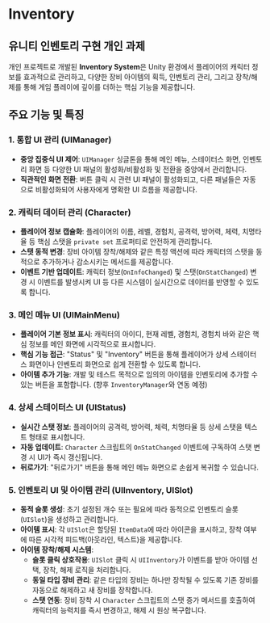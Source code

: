 # Inventory

## 유니티 인벤토리 구현 개인 과제

개인 프로젝트로 개발된 **Inventory System**은 Unity 환경에서 플레이어의 캐릭터 정보를 효과적으로 관리하고, 다양한 장비 아이템의 획득, 인벤토리 관리, 그리고 장착/해제를 통해 게임 플레이에 깊이를 더하는 핵심 기능을 제공합니다.

## 주요 기능 및 특징

### 1. 통합 UI 관리 (UIManager)

* **중앙 집중식 UI 제어**: `UIManager` 싱글톤을 통해 메인 메뉴, 스테이터스 화면, 인벤토리 화면 등 다양한 UI 패널의 활성화/비활성화 및 전환을 중앙에서 관리합니다.
* **직관적인 화면 전환**: 버튼 클릭 시 관련 UI 패널이 활성화되고, 다른 패널들은 자동으로 비활성화되어 사용자에게 명확한 UI 흐름을 제공합니다.

### 2. 캐릭터 데이터 관리 (Character)

* **플레이어 정보 캡슐화**: 플레이어의 이름, 레벨, 경험치, 공격력, 방어력, 체력, 치명타율 등 핵심 스탯을 `private set` 프로퍼티로 안전하게 관리합니다.
* **스탯 동적 변경**: 장비 아이템 장착/해제와 같은 특정 액션에 따라 캐릭터의 스탯을 동적으로 추가하거나 감소시키는 메서드를 제공합니다.
* **이벤트 기반 업데이트**: 캐릭터 정보(`OnInfoChanged`) 및 스탯(`OnStatChanged`) 변경 시 이벤트를 발생시켜 UI 등 다른 시스템이 실시간으로 데이터를 반영할 수 있도록 합니다.

### 3. 메인 메뉴 UI (UIMainMenu)

* **플레이어 기본 정보 표시**: 캐릭터의 아이디, 현재 레벨, 경험치, 경험치 바와 같은 핵심 정보를 메인 화면에 시각적으로 표시합니다.
* **핵심 기능 접근**: "Status" 및 "Inventory" 버튼을 통해 플레이어가 상세 스테이터스 화면이나 인벤토리 화면으로 쉽게 전환할 수 있도록 합니다.
* **아이템 추가 기능**: 개발 및 테스트 목적으로 임의의 아이템을 인벤토리에 추가할 수 있는 버튼을 포함합니다. (향후 `InventoryManager`와 연동 예정)

### 4. 상세 스테이터스 UI (UIStatus)

* **실시간 스탯 정보**: 플레이어의 공격력, 방어력, 체력, 치명타율 등 상세 스탯을 텍스트 형태로 표시합니다.
* **자동 업데이트**: `Character` 스크립트의 `OnStatChanged` 이벤트에 구독하여 스탯 변경 시 UI가 즉시 갱신됩니다.
* **뒤로가기**: "뒤로가기" 버튼을 통해 메인 메뉴 화면으로 손쉽게 복귀할 수 있습니다.

### 5. 인벤토리 UI 및 아이템 관리 (UIInventory, UISlot)

* **동적 슬롯 생성**: 초기 설정된 개수 또는 필요에 따라 동적으로 인벤토리 슬롯(`UISlot`)을 생성하고 관리합니다.
* **아이템 표시**: 각 `UISlot`은 할당된 `ItemData`에 따라 아이콘을 표시하고, 장착 여부에 따른 시각적 피드백(아웃라인, 텍스트)을 제공합니다.
* **아이템 장착/해제 시스템**:
    * **슬롯 클릭 상호작용**: `UISlot` 클릭 시 `UIInventory`가 이벤트를 받아 아이템 선택, 장착, 해제 로직을 처리합니다.
    * **동일 타입 장비 관리**: 같은 타입의 장비는 하나만 장착될 수 있도록 기존 장비를 자동으로 해제하고 새 장비를 장착합니다.
    * **스탯 연동**: 장비 장착 시 `Character` 스크립트의 스탯 증가 메서드를 호출하여 캐릭터의 능력치를 즉시 변경하고, 해제 시 원상 복구합니다.
